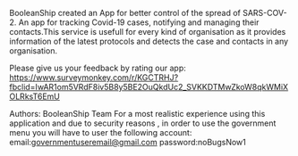 

BooleanShip created an App for better control of  the spread of SARS-COV-2.
An app for tracking Covid-19 cases, notifying and managing their contacts.This service is usefull for every kind of organisation as it provides information of the latest protocols and detects the case and contacts in any organisation.

Please give us your feedback by rating our app:
https://www.surveymonkey.com/r/KGCTRHJ?fbclid=IwAR1om5VRdF8iv5B8y5BE2OuQkdUc2_SVKKDTMwZkoW8qkWMiXOLRksT6EmU


Authors: BooleanShip Team
For a most realistic experience using this application and due to security reasons , in order to use the government menu you will have to user the following account:
email:governmentuseremail@gmail.com
password:noBugsNow1
